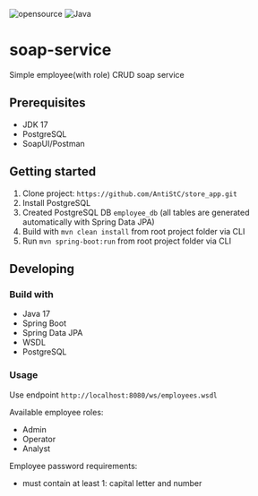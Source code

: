 ![opensource](https://camo.githubusercontent.com/97d4586afa582b2dcec2fa8ed7c84d02977a21c2dd1578ade6d48ed82296eb10/68747470733a2f2f6261646765732e66726170736f66742e636f6d2f6f732f76312f6f70656e2d736f757263652e7376673f763d313033)
![Java](https://img.shields.io/badge/java-%23ED8B00.svg)
# soap-service
Simple employee(with role) CRUD soap service
## Prerequisites
- JDK 17
- PostgreSQL
- SoapUI/Postman
## Getting started
1. Clone project: `https://github.com/AntiStC/store_app.git`
2. Install PostgreSQL 
3. Created PostgreSQL DB `employee_db` (all tables are generated automatically with Spring Data JPA)
4. Build with `mvn clean install` from root project folder via CLI
5. Run `mvn spring-boot:run` from root project folder via CLI
## Developing
### Build with
- Java 17
- Spring Boot
- Spring Data JPA
- WSDL
- PostgreSQL
### Usage
Use endpoint `http://localhost:8080/ws/employees.wsdl`

Available employee roles:
- Admin
- Operator
- Analyst

Employee password requirements: 
- must contain at least 1: capital letter and number
